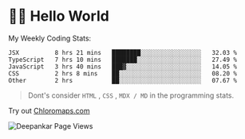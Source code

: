 # 👋🏽 Hello World 

<!--![Deepankar's github stats](https://github-readme-stats.vercel.app/api?username=Deep-Codes&count_private=true&show_icons=true&theme=radical)-->
My Weekly Coding Stats:

<!--START_SECTION:waka-->
```text
JSX          8 hrs 21 mins   ████████░░░░░░░░░░░░░░░░░   32.03 % 
TypeScript   7 hrs 10 mins   ███████░░░░░░░░░░░░░░░░░░   27.49 % 
JavaScript   3 hrs 40 mins   ███▓░░░░░░░░░░░░░░░░░░░░░   14.05 % 
CSS          2 hrs 8 mins    ██░░░░░░░░░░░░░░░░░░░░░░░   08.20 % 
Other        2 hrs           ██░░░░░░░░░░░░░░░░░░░░░░░   07.67 % 
```
<!--END_SECTION:waka-->

> Dont's consider `HTML` , `CSS` , `MDX / MD` in the programming stats.

Try out [Chloromaps.com](https://www.chloromaps.com/)

<p align="left"> <img src="https://komarev.com/ghpvc/?username=Deep-Codes&label=Views&color=blue&style=plastic" alt="Deepankar Page Views" /> </p>
